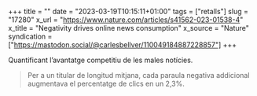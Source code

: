 +++
title = ""
date = "2023-03-19T10:15:11+01:00"
tags = ["retalls"]
slug = "17280"
x_url = "https://www.nature.com/articles/s41562-023-01538-4"
x_title = "Negativity drives online news consumption"
x_source = "Nature"
syndication = ["https://mastodon.social/@carlesbellver/110049184887228857"]
+++

Quantificant l’avantatge competitiu de les males notícies.

> Per a un titular de longitud mitjana, cada paraula negativa addicional augmentava el percentatge de clics en un 2,3%.
